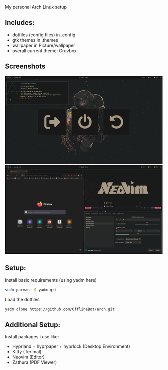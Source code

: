 
My personal Arch Linux setup

## Includes:
- dotfiles (config files) in .config
- gtk themes in .themes
- wallpaper in Picture/wallpaper
- overall current theme: Gruvbox

## Screenshots

![Screenshot2](./Pictures/screenshots/desktop2.png)
![Screenshot1](./Pictures/screenshots/desktop1.png)

## Setup:

Install basic requirements (using yadm here)

```sh
sudo pacman -S yadm git
```

Load the dotfiles

```sh
yadm clone https://github.com/OfflineBot/arch.git
```

## Additional Setup:

Install packages i use like: 
- Hyprland + hyprpaper + hyprlock (Desktop Environment)
- Kitty (Terimal)
- Neovim (Editor)
- Zathura (PDF Viewer)



